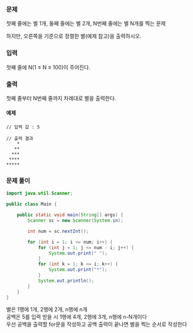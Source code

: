 ### 문제

첫째 줄에는 별 1개, 둘째 줄에는 별 2개, N번째 줄에는 별 N개를 찍는 문제

하지만, 오른쪽을 기준으로 정렬한 별(예제 참고)을 출력하시오.

### 입력

첫째 줄에 N(1 ≤ N ≤ 100)이 주어진다.

### 출력

첫째 줄부터 N번째 줄까지 차례대로 별을 출력한다.

#### 예제
```
// 입력 값 : 5

// 출력 결과
    *
   **
  ***
 ****
*****
```

### 문제 풀이

```java
import java.util.Scanner;

public class Main {

	public static void main(String[] args) {
		Scanner sc = new Scanner(System.in);

		int num = sc.nextInt();

		for (int i = 1; i <= num; i++) {
			for (int j = 1; j <= num - i; j++) {
				System.out.print(" ");
			}
			for (int k = 1; k <= i; k++) {
				System.out.print("*");
			}
			System.out.println();
		}
	}
}
```

별은 1행에 1개, 2행에 2개, n행에 n개    
공백은 5를 입력 받을 시 1행에 4개, 2행에 3개, n행에 n-N개이다   
우선 공백을 출력할 for문을 작성하고 공백 출력이 끝나면 별을 찍는 순서로 작성한다